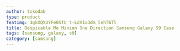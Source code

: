 ```yaml
---
author: tokodab
type: product
featimg: 1gkXQXUYFe0SfU_t-LdX1xJdm_5ehT6Tl
title: Despicable Me Minion One Direction Samsung Galaxy S9 Case
tags: [samsung, galaxy, s9]
category: [samsung]
---
```

